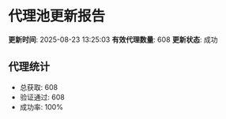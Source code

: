 # 代理池更新报告

**更新时间**: 2025-08-23 13:25:03
**有效代理数量**: 608
**更新状态**:  成功

## 代理统计
- 总获取: 608
- 验证通过: 608
- 成功率: 100%
